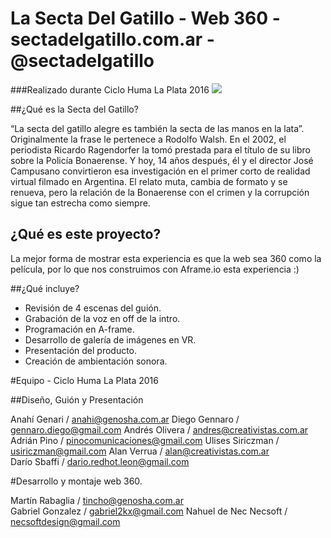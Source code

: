 # La Secta Del Gatillo - Web 360 - sectadelgatillo.com.ar - @sectadelgatillo
###Realizado durante Ciclo Huma La Plata 2016
<img src="http://i.imgur.com/sugzDCO.gif">


##¿Qué es la Secta del Gatillo?

“La secta del gatillo alegre es también la secta de las manos en la lata”. Originalmente la frase le pertenece a Rodolfo Walsh. En el 2002, el periodista Ricardo Ragendorfer la tomó prestada para el título de su libro sobre la Policía Bonaerense. Y hoy, 14 años después, él y el director José Campusano convirtieron esa investigación en el primer corto de realidad virtual filmado en Argentina. El relato muta, cambia de formato y se renueva, pero la relación de la Bonaerense con el crimen y la corrupción sigue tan estrecha como siempre.

## ¿Qué es este proyecto?
La mejor forma de mostrar esta experiencia es que la web sea 360 como la película, por lo que nos construimos con Aframe.io esta experiencia :)

##¿Qué incluye?

- Revisión de 4 escenas del guión.
- Grabación de la voz en off de la intro.
- Programación en A-frame.
- Desarrollo de galería de imágenes en VR.
- Presentación del producto.
- Creación de ambientación sonora.

#Equipo - Ciclo Huma La Plata 2016 

##Diseño, Guión y Presentación

Anahí Genari / anahi@genosha.com.ar
Diego Gennaro /  gennaro.diego@gmail.com 
Andrés Olivera /  andres@creativistas.com.ar   
Adrián Pino / pinocomunicaciones@gmail.com 
Ulises Siriczman /   usiriczman@gmail.com
Alan Verrua /   alan@creativistas.com.ar  
Darío Sbaffi  / dario.redhot.leon@gmail.com


#Desarrollo y montaje web 360.

Martín Rabaglia / tincho@genosha.com.ar  
Gabriel Gonzalez / gabriel2kx@gmail.com 
Nahuel de Nec Necsoft / necsoftdesign@gmail.com 
